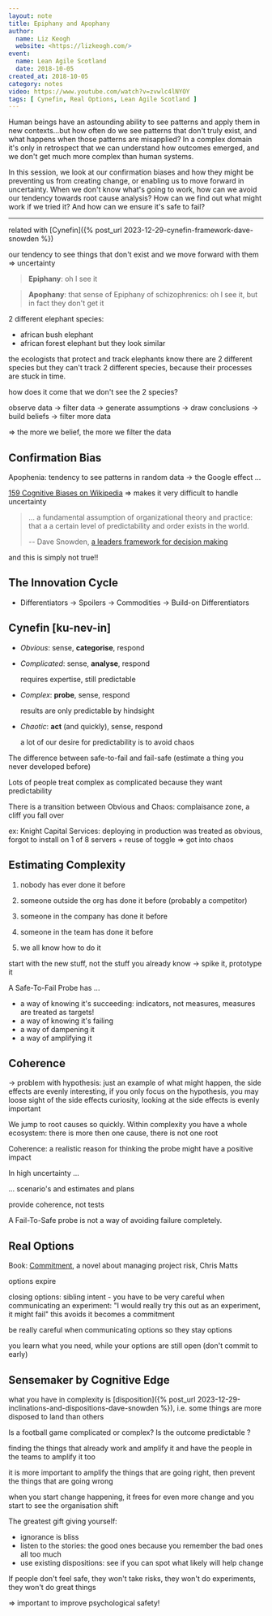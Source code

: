 ```yaml
---
layout: note
title: Epiphany and Apophany
author:
  name: Liz Keogh
  website: <https://lizkeogh.com/>
event:
  name: Lean Agile Scotland
  date: 2018-10-05
created_at: 2018-10-05
category: notes
video: https://www.youtube.com/watch?v=zvwlc4lNYOY
tags: [ Cynefin, Real Options, Lean Agile Scotland ]
---
```


Human beings have an astounding ability to see patterns and apply them in new contexts...but how often do we see patterns that don't truly exist, and what happens when those patterns are misapplied?
In a complex domain it's only in retrospect that we can understand how outcomes emerged, and we don't get much more complex than human systems.

In this session, we look at our confirmation biases and how they might be preventing us from creating change, or enabling us to move forward in uncertainty. When we don't know what's going to work, how can we avoid our tendency towards root cause analysis?
How can we find out what might work if we tried it?
And how can we ensure it's safe to fail?

---

related with [Cynefin]({% post_url 2023-12-29-cynefin-framework-dave-snowden %})

our tendency to see things that don't exist and we move forward with them
=> uncertainty

> **Epiphany**: oh I see it

> **Apophany**: that sense of Epiphany of schizophrenics: oh I see it, but in fact they don't get it

2 different elephant species:
- african bush elephant
- african forest elephant
but they look similar

the ecologists that protect and track elephants know there are 2 different species but they can't track 2 different species, because their processes are stuck in time.

how does it come that we don't see the 2 species?

observe data -> filter data -> generate assumptions -> draw conclusions -> build beliefs -> filter more data

=> the more we belief, the more we filter the data

## Confirmation Bias

Apophenia: tendency to see patterns in random data -> the Google effect ...

[159 Cognitive Biases on Wikipedia](https://en.wikipedia.org/wiki/List_of_cognitive_biases)
=> makes it very difficult to handle uncertainty

>... a fundamental assumption of organizational theory and practice: that a
> a certain level of predictability and order exists in the world.
>
> -- Dave Snowden, [a leaders framework for decision making](https://hbr.org/2007/11/a-leaders-framework-for-decision-making)

and this is simply not true!!

## The Innovation Cycle

- Differentiators -> Spoilers -> Commodities -> Build-on Differentiators

## Cynefin [ku-nev-in]

- *Obvious*: sense, **categorise**, respond
- *Complicated*: sense, **analyse**, respond
  
  requires expertise, still predictable

- *Complex*: **probe**, sense, respond
  
  results are only predictable by hindsight

- *Chaotic*: **act** (and quickly), sense, respond
  
  a lot of our desire for predictability is to avoid chaos

The difference between safe-to-fail and fail-safe
(estimate a thing you never developed before)

Lots of people treat complex as complicated because they want predictability

There is a transition between Obvious and Chaos: complaisance zone, a cliff you fall over

ex: Knight Capital Services: deploying in production was treated as obvious, forgot to install on 1 of 8 servers + reuse of toggle => got into chaos

## Estimating Complexity

1. nobody has ever done it before
2. someone outside the org has done it before (probably a competitor)
3. someone in the company has done it before
4. someone in the team has done it before

5. we all know how to do it

start with the new stuff, not the stuff you already know
-> spike it, prototype it

A Safe-To-Fail Probe has ...

- a way of knowing it's succeeding: indicators, not measures, measures are treated as targets!
- a way of knowing it's failing
- a way of dampening it
- a way of amplifying it

## Coherence

-> problem with hypothesis: just an example of what might happen, the side effects are evenly interesting, if you only focus on the hypothesis, you may loose sight of the side effects
curiosity, looking at the side effects is evenly important

We jump to root causes so quickly.
Within complexity you have a whole ecosystem: there is more then one cause, there is not one root

Coherence:
a realistic reason for thinking the probe might have a positive impact

In high uncertainty ...

... scenario's and estimates and plans

provide coherence, not tests

A Fail-To-Safe probe is not a way of avoiding failure completely.

## Real Options

Book: [Commitment](https://www.goodreads.com/book/show/17910885-commitment), a novel about managing project risk, Chris Matts

options expire

closing options: sibling intent - you have to be very careful when communicating an experiment: "I would really try this out as an experiment, it might fail" this avoids it becomes a commitment

be really careful when communicating options so they stay options

you learn what you need, while your options are still open (don't commit to early)

## Sensemaker by Cognitive Edge

what you have in complexity is [disposition]({% post_url 2023-12-29-inclinations-and-dispositions-dave-snowden %}), i.e. some things are more disposed to land than others

Is a football game complicated or complex? Is the outcome predictable ?

finding the things that already work and amplify it and have the people in the teams to amplify it too

it is more important to amplify the things that are going right, then prevent the things that are going wrong

when you start change happening, it frees for even more change and you start to see the organisation shift

The greatest gift giving yourself:

- ignorance is bliss
- listen to the stories: the good ones because you remember the bad ones all too much
- use existing dispositions: see if you can spot what likely will help change

If people don't feel safe, they won't take risks, they won't do experiments, they won't do great things

=> important to improve psychological safety!
